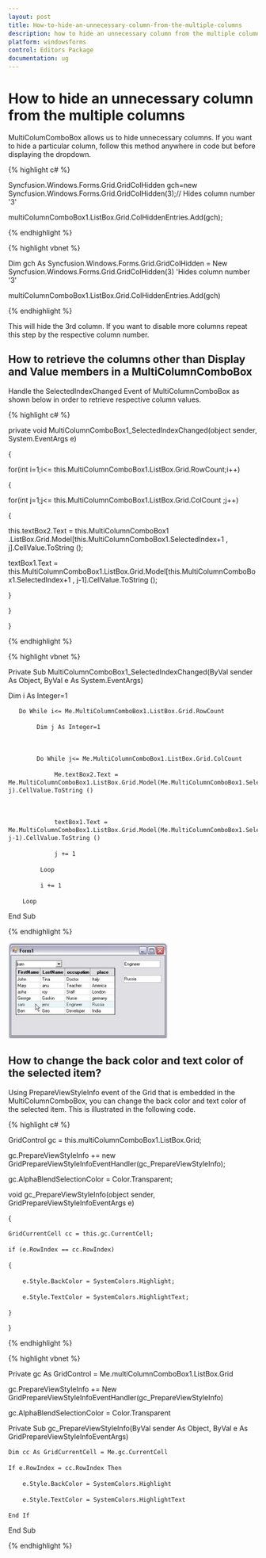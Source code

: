 ```yaml
---
layout: post
title: How-to-hide-an-unnecessary-column-from-the-multiple-columns
description: how to hide an unnecessary column from the multiple columns
platform: windowsforms
control: Editors Package
documentation: ug
---
```


# How to hide an unnecessary column from the multiple columns


MultiColumComboBox allows us to hide unnecessary columns. If you want to hide a particular column, follow this method anywhere in code but before displaying the dropdown.

{% highlight c# %}



Syncfusion.Windows.Forms.Grid.GridColHidden gch=new Syncfusion.Windows.Forms.Grid.GridColHidden(3);// Hides column number '3'

multiColumnComboBox1.ListBox.Grid.ColHiddenEntries.Add(gch);

{% endhighlight %}

{% highlight vbnet %}



Dim gch As Syncfusion.Windows.Forms.Grid.GridColHidden = New Syncfusion.Windows.Forms.Grid.GridColHidden(3) 'Hides column number '3'

multiColumnComboBox1.ListBox.Grid.ColHiddenEntries.Add(gch)

{% endhighlight %}

This will hide the 3rd column. If you want to disable more columns repeat this step by the respective column number.

## How to retrieve the columns other than Display and Value members in a MultiColumnComboBox

Handle the SelectedIndexChanged Event of MultiColumnComboBox as shown below in order to retrieve respective column values.

{% highlight c# %}



private void MultiColumnComboBox1_SelectedIndexChanged(object sender, System.EventArgs e)

{

for(int i=1;i<= this.MultiColumnComboBox1.ListBox.Grid.RowCount;i++)

{

for(int j=1;j<= this.MultiColumnComboBox1.ListBox.Grid.ColCount ;j++)

{

this.textBox2.Text = this.MultiColumnComboBox1 .ListBox.Grid.Model[this.MultiColumnComboBox1.SelectedIndex+1 , j].CellValue.ToString ();



textBox1.Text = this.MultiColumnComboBox1.ListBox.Grid.Model[this.MultiColumnComboBox1.SelectedIndex+1 , j-1].CellValue.ToString ();

}

}

}

{% endhighlight %}

{% highlight vbnet %}



Private Sub MultiColumnComboBox1_SelectedIndexChanged(ByVal sender As Object, ByVal e As System.EventArgs)

  Dim i As Integer=1



       Do While i<= Me.MultiColumnComboBox1.ListBox.Grid.RowCount

            Dim j As Integer=1



            Do While j<= Me.MultiColumnComboBox1.ListBox.Grid.ColCount

                 Me.textBox2.Text = Me.MultiColumnComboBox1.ListBox.Grid.Model(Me.MultiColumnComboBox1.SelectedIndex+1, j).CellValue.ToString ()



                 textBox1.Text = Me.MultiColumnComboBox1.ListBox.Grid.Model(Me.MultiColumnComboBox1.SelectedIndex+1, j-1).CellValue.ToString ()

                 j += 1

             Loop

             i += 1

        Loop

End Sub

{% endhighlight %}

![](Frequently-Asked-Questions_images/Overview_img333.jpeg) 


## How to change the back color and text color of the selected item?

Using PrepareViewStyleInfo event of the Grid that is embedded in the MultiColumnComboBox, you can change the back color and text color of the selected item. This is illustrated in the following code.

{% highlight c# %}

GridControl gc = this.multiColumnComboBox1.ListBox.Grid;

gc.PrepareViewStyleInfo += new GridPrepareViewStyleInfoEventHandler(gc_PrepareViewStyleInfo);

gc.AlphaBlendSelectionColor = Color.Transparent;

void gc_PrepareViewStyleInfo(object sender, GridPrepareViewStyleInfoEventArgs e)

{

    GridCurrentCell cc = this.gc.CurrentCell;

    if (e.RowIndex == cc.RowIndex)

    {

        e.Style.BackColor = SystemColors.Highlight;

        e.Style.TextColor = SystemColors.HighlightText;

    }

}

{% endhighlight %}

{% highlight vbnet %}

Private gc As GridControl = Me.multiColumnComboBox1.ListBox.Grid

 gc.PrepareViewStyleInfo += New GridPrepareViewStyleInfoEventHandler(gc_PrepareViewStyleInfo)

 gc.AlphaBlendSelectionColor = Color.Transparent



Private Sub gc_PrepareViewStyleInfo(ByVal sender As Object, ByVal e As GridPrepareViewStyleInfoEventArgs)

    Dim cc As GridCurrentCell = Me.gc.CurrentCell

    If e.RowIndex = cc.RowIndex Then

        e.Style.BackColor = SystemColors.Highlight

        e.Style.TextColor = SystemColors.HighlightText

    End If

End Sub

{% endhighlight %}